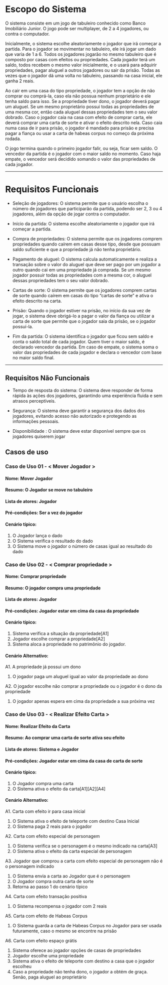 # Escopo do Sistema
O sistema consiste em um jogo de tabuleiro conhecido como Banco Imobiliário Junior. O jogo pode ser multiplayer, de 2 a 4 jogadores, ou contra o computador. 

Inicialmente, o sistema escolhe aleatoriamente o jogador que irá começar a partida. Para o jogador se movimentar no tabuleiro, ele irá jogar um dado que varia de 1 a 6. Todos os jogadores jogarão no mesmo tabuleiro que é composto por casas com efeitos ou propriedades. Cada jogador terá um saldo, todos recebem o mesmo valor inicialmente, e o usará para adquirir propriedades, pagar aluguel a outros jogadores ou sair da prisão. Todas as vezes que o jogador dá uma volta no tabuleiro, passando na casa inicial, ele ganha 2 reais.

Ao cair em uma casa do tipo propriedade, o jogador tem a opção de não comprar ou comprá-la, caso ela não possua nenhum proprietário e ele tenha saldo para isso. Se a propriedade tiver dono, o jogador deverá pagar um aluguel. Se um mesmo proprietário possui todas as propriedades de uma mesma cor, então cada aluguel dessas propriedades tem o seu valor dobrado. Caso o jogador caia na casa com efeito de comprar carta, ele deverá comprar uma carta de sorte e ativar o efeito descrito nela. Caso caia numa casa de ir para prisão, o jogador é mandado para prisão e precisa pagar a fiança ou usar a carta de habeas corpus no começo da próxima rodada.

O jogo termina quando o primeiro jogador falir, ou seja, ficar sem saldo. O vencedor da partida é o jogador com o maior saldo no momento. Caso haja empate, o vencedor será decidido somando o valor das propriedades de cada jogador.

---
# Requisitos Funcionais

* Seleção de jogadores: 
O sistema permite que o usuário escolha o número de jogadores que participarão da partida, podendo ser 2, 3 ou 4 jogadores, além da opção de jogar contra o computador.

* Início da partida: 
O sistema escolhe aleatoriamente o jogador que irá começar a partida.

* Compra de propriedades: 
O sistema permite que os jogadores comprem propriedades quando caírem em casas desse tipo, desde que possuam saldo suficiente e que a propriedade já não tenha proprietário.

* Pagamento de aluguel: O sistema calcula automaticamente e realiza a transação sobre o valor do aluguel que deve ser pago por um jogador a outro quando cai em uma propriedade já comprada. Se um mesmo jogador possuir todas as propriedades com a mesma cor, o aluguel dessas propriedades tem o seu valor dobrado.

* Cartas de sorte: O sistema permite que os jogadores comprem cartas de sorte quando caírem em casas do tipo “cartas de sorte” e ativa o efeito descrito na carta.

* Prisão: Quando o jogador estiver na prisão, no início da sua vez de jogar, o sistema deve obrigá-lo a pagar o valor da fiança ou utilizar a carta de sorte que permite que o jogador saia da prisão, se o jogador possuí-la.

* Fim da partida: O sistema identifica o jogador que ficou sem saldo e conta o saldo total de cada jogador. Quem tiver o maior saldo, é declarado vencedor da partida. Em caso de empate, o sistema soma o valor das propriedades de cada jogador e declara o vencedor com base no maior saldo final.

---

## Requisitos Não Funcionais

* Tempo de resposta do sistema: O sistema deve responder de forma rápida às ações dos jogadores, garantindo uma experiência fluida e sem atrasos perceptíveis.

* Segurança: O sistema deve garantir a segurança dos dados dos jogadores, evitando acesso não autorizado e protegendo as informações pessoais.

* Disponibilidade : O sistema deve estar disponível sempre que os jogadores quiserem jogar

## Casos de uso

### Caso de Uso 01 - < Mover Jogador >

#### Nome: Mover Jogador

#### Resumo: O Jogador se move no tabuleiro

#### Lista de atores: Jogador

#### Pré-condições: Ser a vez do jogador

#### Cenário típico:

1. O Jogador lança o dado
2. O Sistema verifica o resultado do dado
3. O Sistema move o jogador o número de casas igual ao resultado do dado

### Caso de Uso 02 - < Comprar propriedade >

#### Nome: Comprar propriedade

#### Resumo: O jogador compra uma propriedade

#### Lista de atores: Jogador

#### Pré-condições: Jogador estar em cima da casa da propriedade

#### Cenário típico:

1. Sistema verifica a situação da propriedade[A1]
2. Jogador escolhe comprar a propriedade[A2]
3. Sistema aloca a propriedade no patrimônio do jogador.

#### Cenário Alternativo: 

A1. A propriedade já possui um dono
1. O jogador paga um aluguel igual ao valor da propriedade ao dono

A2. O jogador escolhe não comprar a propriedade ou o jogador é o dono da propriedade
1. O jogador apenas espera em cima da propriedade a sua próxima vez

### Caso de Uso 03 - < Realizar Efeito Carta >

#### Nome: Realizar Efeito da Carta

#### Resumo: Ao comprar uma carta de sorte ativa seu efeito

#### Lista de atores: Sistema e Jogador

#### Pré-condições: Jogador estar em cima da casa de carta de sorte

#### Cenário típico:
1. O Jogador compra uma carta
2. O Sistema ativa o efeito da carta[A1][A2][A4]


#### Cenário Alternativo: 
A1. Carta com efeito ir para casa inicial
1. O Sistema ativa o efeito de teleporte com destino Casa Inicial
2. O Sistema paga 2 reais para o jogador 

A2. Carta com efeito especial de personagem
1. O Sistema verifica se o personagem é o mesmo indicado na carta[A3]
2. O Sistema ativa o efeito da carta especial de personagem

A3. Jogador que comprou a carta com efeito especial de personagem não é o personagem indicado
1. O Sistema envia a carta ao Jogador que é o personagem
2. O Jogador compra outra carta de sorte
3. Retorna ao passo 1 do cenário típico

A4. Carta com efeito transação positiva
1. O Sistema recompensa o jogador com 2 reais

A5. Carta com efeito de Habeas Corpus
1. O Sistema guarda a carta de Habeas Corpus no Jogador para ser usada futuramente, caso o mesmo se encontre na prisão

A6. Carta com efeito espaço grátis
1. Sistema oferece ao jogador opções de casas de propriedades
2. Jogador escolhe uma propriedade
3. Sistema ativa o efeito de teleporte com destino a casa que o jogador escolheu
4. Caso a propriedade não tenha dono, o jogador a obtém de graça. Senão, paga aluguel ao proprietário